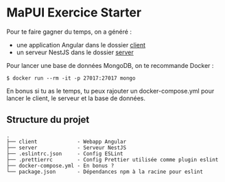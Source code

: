 # MaPUI Exercice Starter

Pour te faire gagner du temps, on a généré :
- une application Angular dans le dossier [client](client/README.md)
- un serveur NestJS dans le dossier [server](server/README.md)

Pour lancer une base de données MongoDB, on te recommande Docker :
```console
$ docker run --rm -it -p 27017:27017 mongo
```

En bonus si tu as le temps, tu peux rajouter un docker-compose.yml pour lancer le client, le serveur et la base de données.

## Structure du projet

```console
.
├── client             - Webapp Angular
├── server             - Serveur NestJS
├── .eslintrc.json     - Config ESLint
├── .prettierrc        - Config Prettier utilisée comme plugin eslint
├── docker-compose.yml - En bonus ?
└── package.json       - Dépendances npm à la racine pour eslint
```
